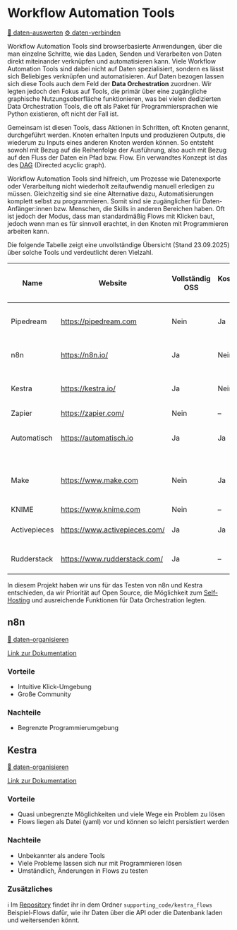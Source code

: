 # Workflow Automation Tools
[🔢 daten-auswerten](./../1-datenlebenszyklus.html#daten-auswerten)
[⚙️ daten-verbinden](./../1-datenlebenszyklus.html#daten-verbinden)<br>

Workflow Automation Tools sind browserbasierte Anwendungen, über die man einzelne Schritte, wie das Laden, Senden und Verarbeiten von Daten direkt miteinander verknüpfen und automatisieren kann. Viele Workflow Automation Tools sind dabei nicht auf Daten spezialisiert, sondern es lässt sich Beliebiges verknüpfen und automatisieren. Auf Daten bezogen lassen sich diese Tools auch dem Feld der **Data Orchestration** zuordnen. Wir legten jedoch den Fokus auf Tools, die primär über eine zugängliche graphische Nutzungsoberfläche funktionieren, was bei vielen dedizierten Data Orchestration Tools, die oft als Paket für Programmiersprachen wie Python existieren, oft nicht der Fall ist.

Gemeinsam ist diesen Tools, dass Aktionen in Schritten, oft Knoten genannt, durchgeführt werden. Knoten erhalten Inputs und produzieren Outputs, die wiederum zu Inputs eines anderen Knoten werden können. So entsteht sowohl mit Bezug auf die Reihenfolge der Ausführung, also auch mit Bezug auf den Fluss der Daten ein Pfad bzw. Flow. Ein verwandtes Konzept ist das des [DAG](https://en.wikipedia.org/wiki/Directed_acyclic_graph) (Directed acyclic graph). 

Workflow Automation Tools sind hilfreich, um  Prozesse wie Datenexporte oder Verarbeitung nicht wiederholt zeitaufwendig manuell erledigen zu müssen. Gleichzeitig sind sie eine Alternative dazu, Automatisierungen komplett selbst zu programmieren. Somit sind sie zugänglicher für Daten-Anfänger:innen bzw. Menschen, die Skills in anderen Bereichen haben. Oft ist jedoch der Modus, dass man standardmäßig Flows mit Klicken baut, jedoch wenn man es für sinnvoll erachtet, in den Knoten mit Programmieren arbeiten kann.

Die folgende Tabelle zeigt eine unvollständige Übersicht (Stand 23.09.2025) über solche Tools und verdeutlicht deren Vielzahl.

| Name          | Website                                                                                                                | Vollständig OSS | Kostenloser Plan | SaaS-Preis ab (monatlich) | Komplexität Selbst-Hosting (1–10) | DSGVO-Hinweise SaaS                                                                                                                                    | Konfig. mit GUI | Konfig. mit Code | Git-basiert | Allgemeine Hinweise                                            |
|---------------|------------------------------------------------------------------------------------------------------------------------|-----------------|-----------------|---------------------------|-----------------------------------|--------------------------------------------------------------------------------------------------------------------------------------------------------|-----------------|------------------|-------------|----------------------------------------------------------------|
| Pipedream     | https://pipedream.com                                                                                                  | Nein            | Ja              | $49                       | –                                 | Unklar: [Privacy & Security (GDPR)](https://pipedream.com/docs/privacy-and-security#gdpr)                                                              | Ja              | Ja               | Nein        | KI-Pipeline-Builder-Assistent                                   |
| n8n           | https://n8n.io/                                                                                                        | Ja              | Nein            | $24                       | 3                                 | Azure in Frankfurt: [GDPR](https://docs.n8n.io/privacy-security/privacy/#gdpr)                                                                       | Ja              | Ja               | –           | –                                                              |
| Kestra        | https://kestra.io/                                                                                                     | Ja              | Nein            | Enterprise (unbekannt)    | 4                                 | –                                                                                                                                                      | Nein            | Ja               | Ja          | Komplex mit YAML für nicht-technische Anwender              |
| Zapier        | https://zapier.com/                                                                                                    | Nein            | –               | $30                       | –                                 | –                                                                                                                                                      | –               | –                | –           | –                                                              |
| Automatisch   | https://automatisch.io                                                                                                 | Ja              | Ja              | $20                       | –                                 | –                                                                                                                                                      | –               | –                | –           | Begrenzter SQL-Adapter (nur Postgres, wenige Funktionen)       |
| Make          | https://www.make.com                                                                                                   | Nein            | Ja              | $0 / $9                   | –                                 | AWS in der EU: [Make Sub-Processors (Juni 2025)](https://assets.ctfassets.net/un655fb9wln6/bAi9YXB2XP4fnAtZxkDOb/08a65fe743f91ec7026c07d3de2b8fc2/Make_Sub-Processors_June_2025.pdf) | –               | –                | –           | Auswählen, dass in EU gehostet                                 |
| KNIME         | https://www.knime.com                                                                                                  | Nein            | –               | –                         | –                                 | –                                                                                                                                                      | –               | –                | –           | –                                                              |
| Activepieces  | https://www.activepieces.com/                                                                                          | Ja              | Ja              | $25                       | –                                 | Keine Informationen gefunden                                                                                                                           | –               | –                | –           | –                                                              |
| Rudderstack   | https://www.rudderstack.com/                                                                                           | Ja              | –               | –                         | –                                 | –                                                                                                                                                      | –               | –                | –           | Wahrscheinlich zu vertriebsorientiert                          |


In diesem Projekt haben wir uns für das Testen von n8n und Kestra entschieden, da wir Priorität auf Open Source, die Möglichkeit zum [Self-Hosting]((./3-tools/self-hosting.md)) und ausreichende Funktionen für Data Orchestration legten. 

## n8n

[💾 daten-organisieren](./../1-datenlebenszyklus.html#daten-organisieren)

[Link zur Dokumentation](https://n8n.io/integrations/google-cloud/)

### Vorteile

- Intuitive Klick-Umgebung
- Große Community

### Nachteile

- Begrenzte Programmierumgebung


## Kestra

[💾 daten-organisieren](./../1-datenlebenszyklus.html#daten-organisieren)

[Link zur Dokumentation](https://kestra.io/docs)

### Vorteile

- Quasi unbegrenzte Möglichkeiten und viele Wege ein Problem zu lösen
- Flows liegen als Datei (yaml) vor und können so leicht persistiert werden

### Nachteile

- Unbekannter als andere Tools
- Viele Probleme lassen sich nur mit Programmieren lösen
- Umständlich, Änderungen in Flows zu testen

### Zusätzliches 

ℹ️ Im [Repository](https://github.com/CorrelAid/cdl_civicrm_analyse) findet ihr in dem Ordner `supporting_code/kestra_flows` Beispiel-Flows dafür, wie ihr Daten über die API oder die Datenbank laden und weitersenden könnt.

